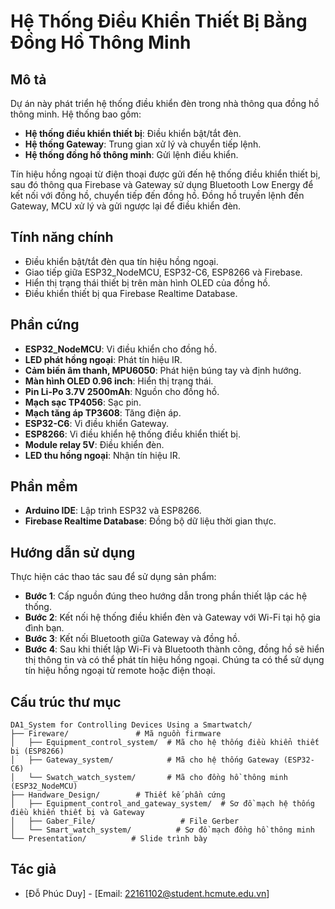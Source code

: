 # Hệ Thống Điều Khiển Thiết Bị Bằng Đồng Hồ Thông Minh

## Mô tả

Dự án này phát triển hệ thống điều khiển đèn trong nhà thông qua đồng hồ thông minh. Hệ thống bao gồm:

- **Hệ thống điều khiển thiết bị**: Điều khiển bật/tắt đèn.
- **Hệ thống Gateway**: Trung gian xử lý và chuyển tiếp lệnh.
- **Hệ thống đồng hồ thông minh**: Gửi lệnh điều khiển.

Tín hiệu hồng ngoại từ điện thoại được gửi đến hệ thống điều khiển thiết bị, sau đó thông qua Firebase và Gateway sử dụng Bluetooth Low Energy để kết nối với đồng hồ, chuyển tiếp đến đồng hồ. Đồng hồ truyền lệnh đến Gateway, MCU xử lý và gửi ngược lại để điều khiển đèn.

## Tính năng chính

- Điều khiển bật/tắt đèn qua tín hiệu hồng ngoại.
- Giao tiếp giữa ESP32_NodeMCU, ESP32-C6, ESP8266 và Firebase.
- Hiển thị trạng thái thiết bị trên màn hình OLED của đồng hồ.
- Điều khiển thiết bị qua Firebase Realtime Database.

## Phần cứng

- **ESP32_NodeMCU**: Vi điều khiển cho đồng hồ.
- **LED phát hồng ngoại**: Phát tín hiệu IR.
- **Cảm biến âm thanh, MPU6050**: Phát hiện búng tay và định hướng.
- **Màn hình OLED 0.96 inch**: Hiển thị trạng thái.
- **Pin Li-Po 3.7V 2500mAh**: Nguồn cho đồng hồ.
- **Mạch sạc TP4056**: Sạc pin.
- **Mạch tăng áp TP3608**: Tăng điện áp.
- **ESP32-C6**: Vi điều khiển Gateway.
- **ESP8266**: Vi điều khiển hệ thống điều khiển thiết bị.
- **Module relay 5V**: Điều khiển đèn.
- **LED thu hồng ngoại**: Nhận tín hiệu IR.

## Phần mềm

- **Arduino IDE**: Lập trình ESP32 và ESP8266.
- **Firebase Realtime Database**: Đồng bộ dữ liệu thời gian thực.

## Hướng dẫn sử dụng

Thực hiện các thao tác sau để sử dụng sản phẩm:

- **Bước 1**: Cấp nguồn đúng theo hướng dẫn trong phần thiết lập các hệ thống.
- **Bước 2**: Kết nối hệ thống điều khiển đèn và Gateway với Wi-Fi tại hộ gia đình bạn.
- **Bước 3**: Kết nối Bluetooth giữa Gateway và đồng hồ.
- **Bước 4**: Sau khi thiết lập Wi-Fi và Bluetooth thành công, đồng hồ sẽ hiển thị thông tin và có thể phát tín hiệu hồng ngoại. Chúng ta có thể sử dụng tín hiệu hồng ngoại từ remote hoặc điện thoại.

## Cấu trúc thư mục

```
DA1_System for Controlling Devices Using a Smartwatch/
├── Fireware/               # Mã nguồn firmware
│   ├── Equipment_control_system/  # Mã cho hệ thống điều khiển thiết bị (ESP8266)
│   ├── Gateway_system/            # Mã cho hệ thống Gateway (ESP32-C6)
│   └── Swatch_watch_system/       # Mã cho đồng hồ thông minh (ESP32_NodeMCU)
├── Handware_Design/        # Thiết kế phần cứng
│   ├── Equipment_control_and_gateway_system/  # Sơ đồ mạch hệ thống điều khiển thiết bị và Gateway
│   ├── Gaber_File/                   # File Gerber
│   └── Smart_watch_system/          # Sơ đồ mạch đồng hồ thông minh
└── Presentation/          # Slide trình bày
```

## Tác giả

- [Đỗ Phúc Duy] - [Email: 22161102@student.hcmute.edu.vn]
